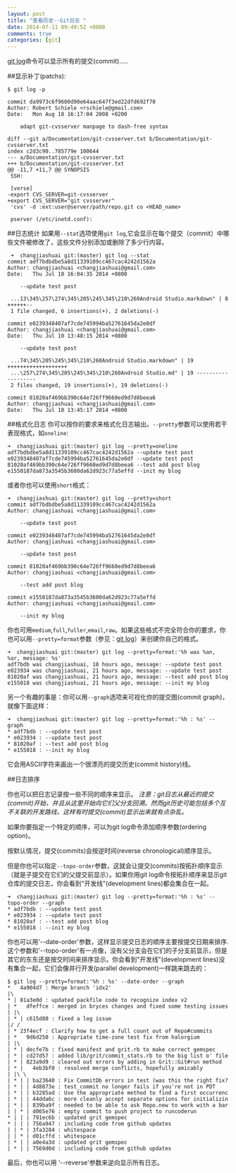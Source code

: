 ```yaml
---
layout: post
title: "查看历史--Git日志 "
date: 2014-07-11 09:49:52 +0800
comments: true
categories: [git]
---
```




[git log](http://www.kernel.org/pub/software/scm/git/docs/git-log.html)命令可以显示所有的提交(commit).....

##显示补丁(patchs):

    $ git log -p

    commit da9973c6f9600d90e64aac647f3ed22dfd692f70
    Author: Robert Schiele <rschiele@gmail.com>
    Date:   Mon Aug 18 16:17:04 2008 +0200

        adapt git-cvsserver manpage to dash-free syntax

    diff --git a/Documentation/git-cvsserver.txt b/Documentation/git-cvsserver.txt
    index c2d3c90..785779e 100644
    --- a/Documentation/git-cvsserver.txt
    +++ b/Documentation/git-cvsserver.txt
    @@ -11,7 +11,7 @@ SYNOPSIS
     SSH:

     [verse]
    -export CVS_SERVER=git-cvsserver
    +export CVS_SERVER="git cvsserver"
     'cvs' -d :ext:user@server/path/repo.git co <HEAD_name>

     pserver (/etc/inetd.conf):

 ##日志统计
 如果用`--stat`选项使用`git log`,它会显示在每个提交（commit）中哪些文件被修改了，这些文件分别添加或删除了多少行内容。

     ➜  changjiashuai git:(master) git log --stat
    commit adf7bdbdbe5a8d11339109cc467cac4242d1562a
    Author: changjiashuai <changjiashuai@gmail.com>
    Date:   Thu Jul 10 16:04:35 2014 +0800

        --update test post

     ...13\345\257\274\345\205\245\345\210\260Android Studio.markdown" | 8 ++++++--
     1 file changed, 6 insertions(+), 2 deletions(-)

    commit e0239348407af7cde745994ba52761645da2e0df
    Author: changjiashuai <changjiashuai@gmail.com>
    Date:   Thu Jul 10 13:48:15 2014 +0800

        --update test post

     ...74\345\205\245\345\210\260Android Studio.markdown" | 19 +++++++++++++++++++
     ...\257\274\345\205\245\345\210\260Android Studio.md" | 19 -------------------
     2 files changed, 19 insertions(+), 19 deletions(-)

    commit 81020af469bb390c64e726ff9660ed9d7d8beea6
    Author: changjiashuai <changjiashuai@gmail.com>
    Date:   Thu Jul 10 13:45:17 2014 +0800

##格式化日志
你可以按你的要求来格式化日志输出。`--pretty`参数可以使用若干表现格式，如`oneline`:

    ➜  changjiashuai git:(master) git log --pretty=oneline
    adf7bdbdbe5a8d11339109cc467cac4242d1562a --update test post
    e0239348407af7cde745994ba52761645da2e0df --update test post
    81020af469bb390c64e726ff9660ed9d7d8beea6 --test add post blog
    e1550187da873a3545b3600da62d923c77a5effd --init my blog

或者你也可以使用`short`格式：

    ➜  changjiashuai git:(master) git log --pretty=short
    commit adf7bdbdbe5a8d11339109cc467cac4242d1562a
    Author: changjiashuai <changjiashuai@gmail.com>

        --update test post

    commit e0239348407af7cde745994ba52761645da2e0df
    Author: changjiashuai <changjiashuai@gmail.com>

        --update test post

    commit 81020af469bb390c64e726ff9660ed9d7d8beea6
    Author: changjiashuai <changjiashuai@gmail.com>

        --test add post blog

    commit e1550187da873a3545b3600da62d923c77a5effd
    Author: changjiashuai <changjiashuai@gmail.com>

        --init my blog

你也可用`medium`,`full`,`fuller`,`email`,`raw`。如果这些格式不完全符合你的要求，你也可以用`--pretty=format`参数（参见：[git log](http://www.kernel.org/pub/software/scm/git/docs/git-log.html)）来创建你自己的格式。

    ➜  changjiashuai git:(master) git log --pretty=format:'%h was %an, %ar, message: %s'
    adf7bdb was changjiashuai, 18 hours ago, message: --update test post
    e023934 was changjiashuai, 21 hours ago, message: --update test post
    81020af was changjiashuai, 21 hours ago, message: --test add post blog
    e155018 was changjiashuai, 21 hours ago, message: --init my blog

另一个有趣的事是：你可以用`--graph`选项来可视化你的提交图(commit graph)，就像下面这样：

    ➜  changjiashuai git:(master) git log --pretty=format:'%h : %s' --graph
    * adf7bdb : --update test post
    * e023934 : --update test post
    * 81020af : --test add post blog
    * e155018 : --init my blog

它会用ASCII字符来画出一个很漂亮的提交历史(commit history)线。

##日志排序

你也可以把日志记录按一些不同的顺序来显示。
*注意：git日志从最近的提交(commit)开始，并且从这里开始向它们父分支回溯。然而git历史可能包括多个互不关联的开发路线，这样有时提交(commit)显示出来就有点杂乱。*

如果你要指定一个特定的顺序，可以为git log命令添加顺序参数(ordering option)。

按默认情况，提交(commits)会按逆时间(reverse chronological)顺序显示。

但是你也可以指定`--topo-order`参数，这就会让提交(commits)按拓扑顺序显示（就是子提交在它们的父提交前显示）。如果你用git log命令按拓扑顺序来显示git仓库的提交日志，你会看到"开发线"(development lines)都会集合在一起。

    ➜  changjiashuai git:(master) git log --pretty=format:'%h : %s' --topo-order --graph
    * adf7bdb : --update test post
    * e023934 : --update test post
    * 81020af : --test add post blog
    * e155018 : --init my blog

你也可以用'--date-order'参数，这样显示提交日志的顺序主要按提交日期来排序. 这个参数和'--topo-order'有一点像，没有父分支会在它们的子分支前显示，但是其它的东东还是按交时间来排序显示。你会看到"开发线"(development lines)没有集合一起，它们会像并行开发(parallel development)一样跳来跳去的：

    $ git log --pretty=format:'%h : %s' --date-order --graph
    *   4a904d7 : Merge branch 'idx2'
    |\  
    * | 81a3e0d : updated packfile code to recognize index v2
    | *   dfeffce : merged in bryces changes and fixed some testing issues
    | |\  
    | * | c615d80 : fixed a log issue
    |/ /  
    | * 23f4ecf : Clarify how to get a full count out of Repo#commits
    | *   9d6d250 : Appropriate time-zone test fix from halorgium
    | |\  
    | * | decfe7b : fixed manifest and grit.rb to make correct gemspec
    | * | cd27d57 : added lib/grit/commit_stats.rb to the big list o' file
    | * | 823a9d9 : cleared out errors by adding in Grit::Git#run method
    | * |   4eb3bf0 : resolved merge conflicts, hopefully amicably
    | |\ \  
    | * | | ba23640 : Fix CommitDb errors in test (was this the right fix?
    | * | | 4d8873e : test_commit no longer fails if you're not in PDT
    | * | | b3285ad : Use the appropriate method to find a first occurrenc
    | * | | 44dda6c : more cleanly accept separate options for initializin
    | * | | 839ba9f : needed to be able to ask Repo.new to work with a bar
    | | * | d065e76 : empty commit to push project to runcoderun
    * | | | 791ec6b : updated grit gemspec
    * | | | 756a947 : including code from github updates
    | | * | 3fa3284 : whitespace
    | | * | d01cffd : whitespace
    | * | | a0e4a3d : updated grit gemspec
    | * | | 7569d0d : including code from github updates

最后，你也可以用 ‘--reverse'参数来逆向显示所有日志。
